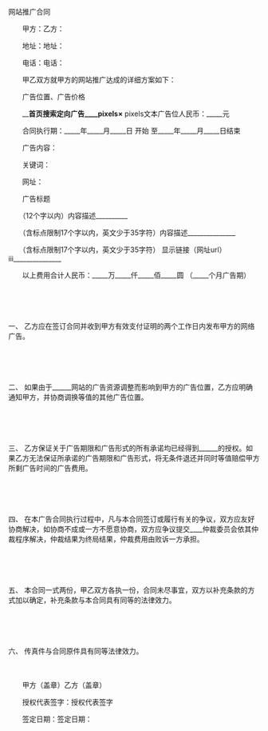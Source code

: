 



网站推广合同



 

　　甲方：乙方：

　　地址：地址：

　　电话：电话：　　

　　甲乙双方就甲方的网站推广达成的详细方案如下：

　　广告位置、广告价格

　　______首页搜索定向广告____pixels×____ pixels文本广告位人民币：_____元

　　合同执行期：_____年_____月_____日 开始 至_____年_____月_____日结束

　　广告内容：

　　关键词：

　　网址：

　　广告标题

　　（12个字以内）内容描述__________ 

　　（含标点限制17个字以内，英文少于35字符）内容描述_______________ 

　　（含标点限制17个字以内，英文少于35字符） 显示链接（网址url）iii_______________ 

　　以上费用合计人民币：_____万_____仟_____佰_____圆 （_____个月广告期）

　　

　　

一、
乙方应在签订合同并收到甲方有效支付证明的两个工作日内发布甲方的网络广告。

　　

　　

二、
如果由于______网站的广告资源调整而影响到甲方的广告位置，乙方应明确通知甲方，并协商调换等值的其他广告位置。

　　

　　

三、
乙方保证关于广告期限和广告形式的所有承诺均已经得到______的授权。如果乙方无法保证所承诺的广告期限和广告形式，将无条件退还并同时等值赔偿甲方所剩广告时间的广告费用。

　　

　　

四、
在本广告合同执行过程中，凡与本合同签订或履行有关的争议，双方应友好协商解决，如协商不成或一方不愿意协商，双方应争议提交____仲裁委员会依其仲裁程序解决，仲裁结果为终局结果，仲裁费用由败诉一方承担。

　　

　　

五、
本合同一式两份，甲乙双方各执一份，合同未尽事宜，双方以补充条款的方式加以确定，补充条款与本合同具有同等的法律效力。

　　

　　

六、
传真件与合同原件具有同等法律效力。

　　

　　甲方（盖章）乙方（盖章）

　　授权代表签字：授权代表签字

　　签定日期：签定日期：